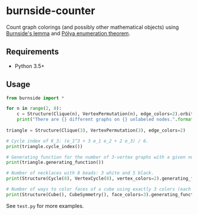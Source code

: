 burnside-counter
================

Count graph colorings (and possibly other mathematical objects) using
[Burnside's lemma](https://en.wikipedia.org/wiki/Burnside%27s_lemma)
and [Pólya enumeration theorem](https://en.wikipedia.org/wiki/P%C3%B3lya_enumeration_theorem).


Requirements
------------

* Python 3.5+


Usage
-----

``` python
from burnside import *

for n in range(2, 8):
    c = Structure(Clique(n), VertexPermutation(n), edge_colors=2).orbit_count()
    print("There are {} different graphs on {} unlabeled nodes.".format(c, n))
    
triangle = Structure(Clique(3), VertexPermutation(3), edge_colors=2)

# Cycle index of K_3: (e_1^3 + 3 e_1 e_2 + 2 e_3) / 6.
print(triangle.cycle_index())

# Generating function for the number of 3-vertex graphs with a given number of edges: a^3 + a^2 + a + 1.
print(triangle.generating_function())

# Number of necklaces with 8 beads: 3 white and 5 black. 
print(Structure(Cycle(8), VertexCycle(8), vertex_colors=2).generating_function().extract(3))

# Number of ways to color faces of a cube using exactly 3 colors (each color has to be used at least once).
print(Structure(Cube(), CubeSymmetry(), face_colors=3).generating_function(full=True).extract(lambda vars: len(vars) == 3))
```

See ``test.py`` for more examples.

